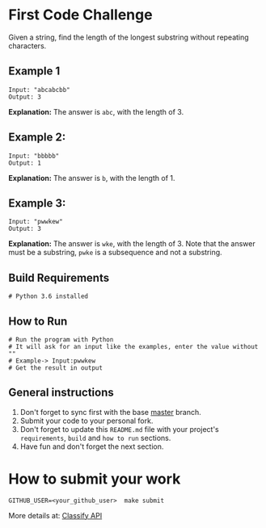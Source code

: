First Code Challenge
====================

Given a string, find the length of the longest substring without repeating characters.

Example 1
---------
```
Input: "abcabcbb"
Output: 3
```

**Explanation:** The answer is `abc`, with the length of 3.


Example 2:
----------
```
Input: "bbbbb"
Output: 1
```

**Explanation:** The answer is `b`, with the length of 1.


Example 3:
----------
```
Input: "pwwkew"
Output: 3
```
**Explanation:** The answer is `wke`, with the length of 3.
Note that the answer must be a substring, `pwke` is a subsequence and not a substring.


Build Requirements
------------------
```
# Python 3.6 installed
```


How to Run
----------
```
# Run the program with Python
# It will ask for an input like the examples, enter the value without "" 
# Example-> Input:pwwkew
# Get the result in output
```


General instructions
--------------------
1. Don't forget to sync first with the base [master](https://github.com/CodersSquad/ap-labs) branch.
2. Submit your code to your personal fork.
3. Don't forget to update this `README.md` file with your project's `requirements`, `build` and `how to run` sections.
4. Have fun and don't forget the next section.


How to submit your work
=======================
```
GITHUB_USER=<your_github_user>  make submit
```
More details at: [Classify API](../../classify.md)